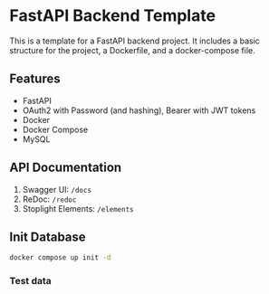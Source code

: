 # FastAPI Backend Template

This is a template for a FastAPI backend project. It includes a basic structure for the project, a Dockerfile, and a docker-compose file.

## Features

- FastAPI
- OAuth2 with Password (and hashing), Bearer with JWT tokens
- Docker
- Docker Compose
- MySQL

## API Documentation

1. Swagger UI: `/docs`
2. ReDoc: `/redoc`
3. Stoplight Elements: `/elements`

## Init Database

```bash
docker compose up init -d
```

### Test data

```

```